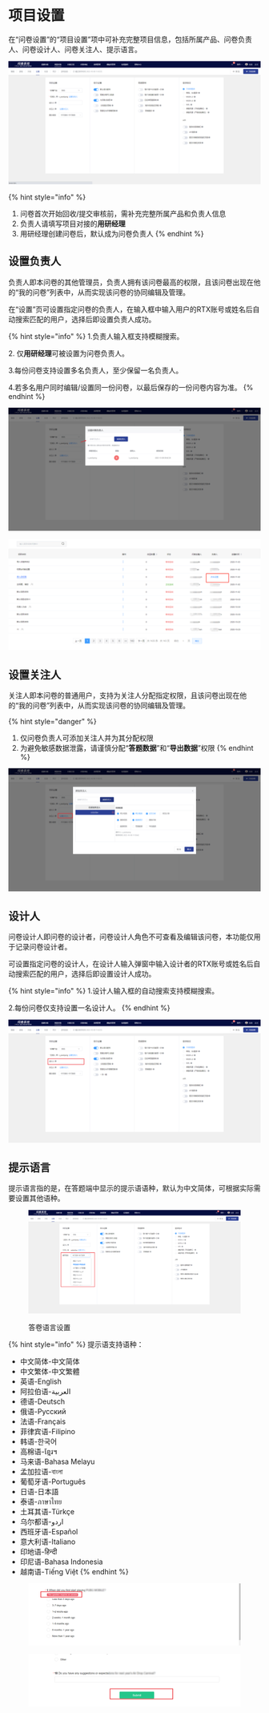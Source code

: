 # 项目设置

在“问卷设置”的“项目设置”项中可补充完整项目信息，包括所属产品、问卷负责人、问卷设计人、问卷关注人、提示语言。

![问卷设置](../../../.gitbook/assets/Snipaste_2023-10-08_11-44-17.png)

{% hint style="info" %}
1. 问卷首次开始回收/提交审核前，需补充完整所属产品和负责人信息
2. 负责人请填写项目对接的**用研经理**
3. 用研经理创建问卷后，默认成为问卷负责人
{% endhint %}

## 设置负责人

负责人即本问卷的其他管理员，负责人拥有该问卷最高的权限，且该问卷出现在他的“我的问卷”列表中，从而实现该问卷的协同编辑及管理。

在“设置”页可设置指定问卷的负责人，在输入框中输入用户的RTX账号或姓名后自动搜索匹配的用户，选择后即设置负责人成功。

{% hint style="info" %}
1.负责人输入框支持模糊搜索。

2\. 仅**用研经理**可被设置为问卷负责人。

3.每份问卷支持设置多名负责人，至少保留一名负责人。

4.若多名用户同时编辑/设置同一份问卷，以最后保存的一份问卷内容为准。
{% endhint %}

![设置负责人](../../../.gitbook/assets/Snipaste_2023-10-08_11-49-59.png)

![新问卷提示设置负责人](<../../../.gitbook/assets/image (116).png>)

## 设置关注人

关注人即本问卷的普通用户，支持为关注人分配指定权限，且该问卷出现在他的“我的问卷”列表中，从而实现该问卷的协同编辑及管理。

{% hint style="danger" %}
1. 仅问卷负责人可添加关注人并为其分配权限
2. 为避免敏感数据泄露，请谨慎分配“**答题数据**”和“**导出数据**”权限
{% endhint %}

![添加关注人](../../../.gitbook/assets/Snipaste_2023-10-08_11-51-03.png)

## 设计人

问卷设计人即问卷的设计者，问卷设计人角色不可查看及编辑该问卷，本功能仅用于记录问卷设计者。

可设置指定问卷的设计人，在设计人输入弹窗中输入设计者的RTX账号或姓名后自动搜索匹配的用户，选择后即设置设计人成功。

{% hint style="info" %}
1.设计人输入框的自动搜索支持模糊搜索。

2.每份问卷仅支持设置一名设计人。
{% endhint %}

![添加设计人](../../../.gitbook/assets/Snipaste_2023-10-08_11-51-35.png)

## 提示语言

提示语言指的是，在答题端中显示的提示语语种，默认为中文简体，可根据实际需要设置其他语种。

<figure><img src="../../../.gitbook/assets/企业微信截图_16967377362363.png" alt=""><figcaption><p>答卷语言设置</p></figcaption></figure>

{% hint style="info" %}
提示语支持语种：

* 中文简体-中文简体&#x20;
* 中文繁体-中文繁體&#x20;
* 英语-English&#x20;
* 阿拉伯语-العربية&#x20;
* 德语-Deutsch&#x20;
* 俄语-Pусский&#x20;
* 法语-Français&#x20;
* 菲律宾语-Filipino&#x20;
* 韩语-한국어&#x20;
* 高棉语-ខ្មែរ។&#x20;
* 马来语-Bahasa Melayu
* 孟加拉语-বাংলা
* 葡萄牙语-Português&#x20;
* 日语-日本語&#x20;
* 泰语-ภาษาไทย&#x20;
* 土耳其语-Türkçe&#x20;
* 乌尔都语-اردو‎
* 西班牙语-Español&#x20;
* 意大利语-Italiano&#x20;
* 印地语-हिन्दी&#x20;
* 印尼语-Bahasa Indonesia&#x20;
* 越南语-Tiếng Việt
{% endhint %}



<figure><img src="../../../.gitbook/assets/Snipaste_2023-10-08_11-56-04.png" alt=""><figcaption></figcaption></figure>

<figure><img src="../../../.gitbook/assets/Snipaste_2023-10-08_11-57-10.png" alt=""><figcaption></figcaption></figure>
